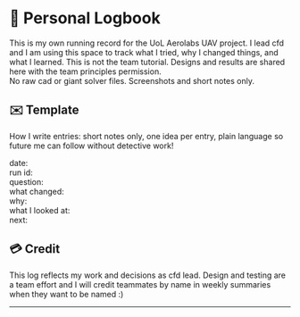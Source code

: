 # 📓 Personal Logbook
This is my own running record for the UoL Aerolabs UAV project. I lead cfd and I am using this space to track what I tried, why I changed things, and what I learned.
This is not the team tutorial. Designs and results are shared here with the team principles permission.   
No raw cad or giant solver files. Screenshots and short notes only.

## ✉️ Template
How I write entries: short notes only, one idea per entry, plain language so future me can follow without detective work! 

date:  
run id:  
question:  
what changed:  
why:  
what I looked at:   
next:  

## 💳 Credit 
This log reflects my work and decisions as cfd lead. Design and testing are a team effort and I will credit teammates by name in weekly summaries when they want to be named :)

--- 

